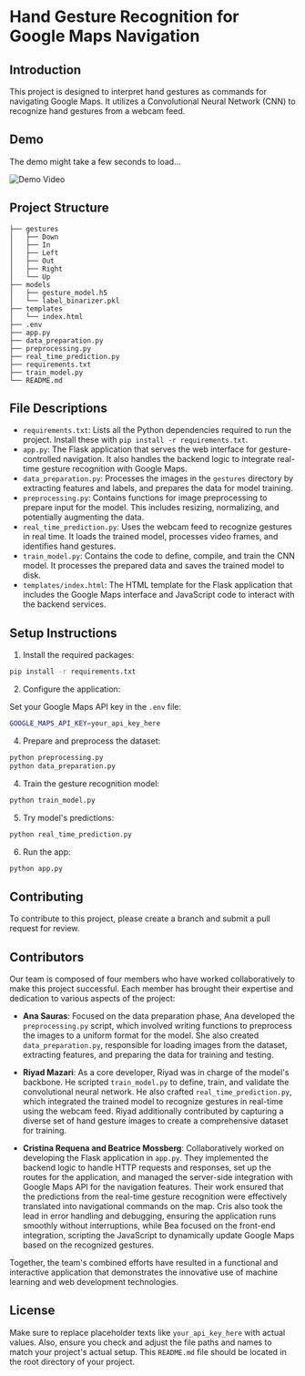# Hand Gesture Recognition for Google Maps Navigation

## Introduction
This project is designed to interpret hand gestures as commands for navigating Google Maps. It utilizes a Convolutional Neural Network (CNN) to recognize hand gestures from a webcam feed.

## Demo
The demo might take a few seconds to load...

![Demo Video](/demo/demo.gif)

## Project Structure

    ├── gestures            
    │   ├── Down
    │   ├── In
    │   ├── Left
    │   ├── Out
    │   ├── Right
    │   └── Up
    ├── models               
    │   ├── gesture_model.h5
    │   └── label_binarizer.pkl
    ├── templates            
    │   └── index.html
    ├── .env
    ├── app.py
    ├── data_preparation.py
    ├── preprocessing.py
    ├── real_time_prediction.py
    ├── requirements.txt
    ├── train_model.py
    └── README.md            

## File Descriptions

- `requirements.txt`: Lists all the Python dependencies required to run the project. Install these with `pip install -r requirements.txt`.
- `app.py`: The Flask application that serves the web interface for gesture-controlled navigation. It also handles the backend logic to integrate real-time gesture recognition with Google Maps.
- `data_preparation.py`: Processes the images in the `gestures` directory by extracting features and labels, and prepares the data for model training.
- `preprocessing.py`: Contains functions for image preprocessing to prepare input for the model. This includes resizing, normalizing, and potentially augmenting the data.
- `real_time_prediction.py`: Uses the webcam feed to recognize gestures in real time. It loads the trained model, processes video frames, and identifies hand gestures.
- `train_model.py`: Contains the code to define, compile, and train the CNN model. It processes the prepared data and saves the trained model to disk.
- `templates/index.html`: The HTML template for the Flask application that includes the Google Maps interface and JavaScript code to interact with the backend services.

## Setup Instructions

1. Install the required packages:

```bash
pip install -r requirements.txt
```

2. Configure the application:

Set your Google Maps API key in the `.env` file:
```bash
GOOGLE_MAPS_API_KEY=your_api_key_here
```

4. Prepare and preprocess the dataset:

```bash
python preprocessing.py
python data_preparation.py
```

4. Train the gesture recognition model:

```bash
python train_model.py
```

5. Try model's predictions:

```bash
python real_time_prediction.py
```

6. Run the app:

```bash
python app.py
```
## Contributing

To contribute to this project, please create a branch and submit a pull request for review.

## Contributors

Our team is composed of four members who have worked collaboratively to make this project successful. Each member has brought their expertise and dedication to various aspects of the project:

- **Ana Sauras**: Focused on the data preparation phase, Ana developed the `preprocessing.py` script, which involved writing functions to preprocess the images to a uniform format for the model. She also created `data_preparation.py`, responsible for loading images from the dataset, extracting features, and preparing the data for training and testing.

- **Riyad Mazari**: As a core developer, Riyad was in charge of the model's backbone. He scripted `train_model.py` to define, train, and validate the convolutional neural network. He also crafted `real_time_prediction.py`, which integrated the trained model to recognize gestures in real-time using the webcam feed. Riyad additionally contributed by capturing a diverse set of hand gesture images to create a comprehensive dataset for training.

- **Cristina Requena and Beatrice Mossberg**: Collaboratively worked on developing the Flask application in `app.py`. They implemented the backend logic to handle HTTP requests and responses, set up the routes for the application, and managed the server-side integration with Google Maps API for the navigation features. Their work ensured that the predictions from the real-time gesture recognition were effectively translated into navigational commands on the map. Cris also took the lead in error handling and debugging, ensuring the application runs smoothly without interruptions, while Bea focused on the front-end integration, scripting the JavaScript to dynamically update Google Maps based on the recognized gestures.

Together, the team's combined efforts have resulted in a functional and interactive application that demonstrates the innovative use of machine learning and web development technologies.

## License

Make sure to replace placeholder texts like `your_api_key_here` with actual values. Also, ensure you check and adjust the file paths and names to match your project's actual setup. This `README.md` file should be located in the root directory of your project.
